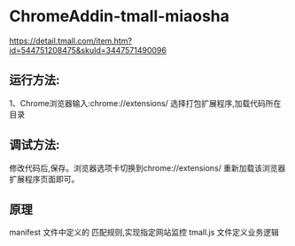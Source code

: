 # ChromeAddin-tmall-miaosha
https://detail.tmall.com/item.htm?id=544751208475&skuId=3447571490096
## 运行方法:
1、Chrome浏览器输入:chrome://extensions/
选择打包扩展程序,加载代码所在目录

## 调试方法:
修改代码后,保存。浏览器选项卡切换到chrome://extensions/ 重新加载该浏览器扩展程序页面即可。

## 原理
manifest 文件中定义的 匹配规则,实现指定网站监控
tmall.js 文件定义业务逻辑



